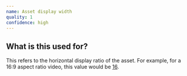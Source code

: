 ```yaml
---
name: Asset display width
quality: 1
confidence: high
---
```


## What is this used for?

This refers to the horizontal display ratio of the asset. For example, for a 16:9 aspect ratio
video, this value would be [16](/campaigns/trump/ad_codes/20/values/16).

